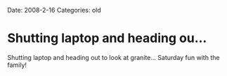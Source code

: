 Date: 2008-2-16
Categories: old

# Shutting laptop and heading ou...

Shutting laptop and heading out to look at granite... Saturday fun with the family!
